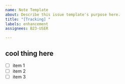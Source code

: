 ```yaml
---
name: Note Template
about: Describe this issue template's purpose here.
title: "[Tracking] "
labels: enhancement
assignees: B23-USER

---
```


## cool thing here

- [ ] item 1
- [ ] item 2
- [ ] item 3
